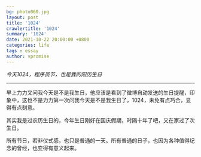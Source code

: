 ```yaml
---
bg: photo060.jpg
layout: post
title: '1024'
crawlertitle: '1024'
summary: '1024'
date: 2021-10-22 20:00:00 +0800
categories: life
tags : essay
author: vpromise
---
```


*今天1024，程序员节，也是我的阳历生日*

---

早上力力又问我今天是不是我生日，他应该是看到了微博自动发送的生日提醒，印象中，这也不是力力第一次问我今天是不是我生日了，1024，未免有点巧合，显得有点刻意。

其实我是过农历生日的，今年生日刚好在国庆假期，时隔十年了吧，又在家过了次生日。

所有节日，若非仪式感，也只是普通的一天。所有普通的日子，也因为各种值得纪念的曾经，也变得有意义起来。
